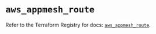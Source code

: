 # `aws_appmesh_route`

Refer to the Terraform Registry for docs: [`aws_appmesh_route`](https://registry.terraform.io/providers/hashicorp/aws/5.31.0/docs/resources/appmesh_route).
